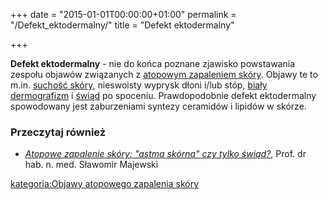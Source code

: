 +++
date = "2015-01-01T00:00:00+01:00"
permalink = "/Defekt_ektodermalny/"
title = "Defekt ektodermalny"

+++

**Defekt ektodermalny** - nie do końca poznane zjawisko powstawania zespołu objawów związanych z [atopowym zapaleniem skóry](/atopedia/atopowe_zapalenie_skóry "wikilink"). Objawy te to m.in. [suchość skóry](/atopedia/suchość_skóry "wikilink"), nieswoisty wyprysk dłoni i/lub stóp, [biały dermografizm](/atopedia/biały_dermografizm "wikilink") i [świąd](/atopedia/świąd "wikilink") po spoceniu. Prawdopodobnie defekt ektodermalny spowodowany jest zaburzeniami syntezy ceramidów i lipidów w skórze.

### Przeczytaj również

-   *[Atopowe zapalenie skóry: "astma skórna" czy tylko świąd?](http://www.alergia.org.pl/lek.arch1/archiwum/00_03/atopowe.html)*, Prof. dr hab. n. med. Sławomir Majewski

[kategoria:Objawy atopowego zapalenia skóry](/atopedia/kategoria:Objawy_atopowego_zapalenia_skóry "wikilink")